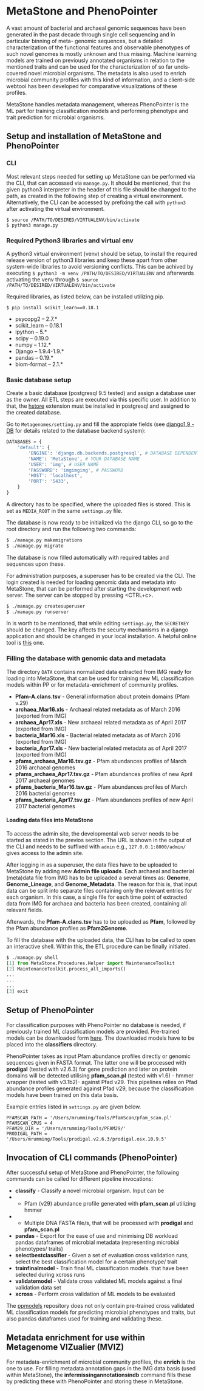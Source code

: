 # MetaStone and PhenoPointer

A vast amount of bacterial and archaeal genomic sequences have been generated in the past decade through single cell sequencing and in particular binning of meta- genomic sequences, but a detailed characterization of the functional features and observable phenotypes of such novel genomes is mostly unknown and thus missing. Machine learning models are trained on previously annotated organisms in relation to the mentioned traits and can be used for the characterization of so far undis- covered novel microbial organisms. The metadata is also used to enrich microbial community profiles with this kind of information, and a client-side webtool has been developed for comparative visualizations of these profiles.

MetaStone handles metadata management, whereas PhenoPointer is the ML part for training classification models and performing phenotype and trait prediction for microbial organisms.

## Setup and installation of MetaStone and PhenoPointer
### CLI
Most relevant steps needed for setting up MetaStone can be performed via the CLI, that can accessed via `manage.py`. It should be mentioned, that the given python3 interpreter in the header of this file should be changed to the path, as created in the following step of creating a virtual environment. Alternatively, the CLI can be accessed by prefixing the call with `python3` after activating the virtual environment.
```
$ source /PATH/TO/DESIRED/VIRTUALENV/bin/activate
$ python3 manage.py
```

### Required Python3 libraries and virtual env
A python3 virtual environment (venv) should be setup, to install the required release version of python3 libraries and keep these apart from other system-wide libraries to avoid versioning conflicts.
This can be achived by executing `$ python3 -m venv /PATH/TO/DESIRED/VIRTUALENV` and afterwards activating the venv through `$ source /PATH/TO/DESIRED/VIRTUALENV/bin/activate`

Required libraries, as listed below, can be installed utilizing pip.
```
$ pip install scikit_learn==0.18.1
```
- psycopg2 – 2.7.\*
- scikit_learn – 0.18.1 
- ipython – 5.\*
- scipy – 0.19.0
- numpy – 1.12.\*
- Django – 1.9.4-1.9.\* 
- pandas – 0.19.\*
- biom-format – 2.1.\*


### Basic database setup
Create a basic database (postgresql 9.5 tested) and assign a database user as the owner. All ETL steps are executed via this specific user.
In addition to that, the [hstore](https://www.postgresql.org/docs/9.5/static/sql-createextension.html) extension must be installed in postgresql and assigned to the created database.

Go to `Metagenomes/setting.py` and fill the appropiate fields (see [django1.9 - DB](https://docs.djangoproject.com/en/1.9/ref/databases/) for details related to the database backend system):
```python
DATABASES = {
    'default': {
        'ENGINE': 'django.db.backends.postgresql', # DATABASE DEPENDENT BACKEND SYSTEM
        'NAME': 'MetaStone', # YOUR DATABASE NAME
        'USER': 'img', # USER NAME
        'PASSWORD': 'imgimgimg', # PASSWORD
        'HOST': 'localhost',
        'PORT': '5433',
    }
}
```

A directory has to be specified, where the uploaded files is stored. This is set as `MEDIA_ROOT` in the same `settings.py` file.

The database is now ready to be initialized via the django CLI, so go to the root directory and run the following two commands:
```sh
$ ./manage.py makemigrations
$ ./manage.py migrate
```

The database is now filled automatically with required tables and sequences upon these.

For administration purposes, a superuser has to be created via the CLI. The login created is needed for loading genomic data and metadata into MetaStone, that can be performed after starting the development web server. The server can be stopped by pressing <CTRL+c>.
```sh
$ ./manage.py createsuperuser
$ ./manage.py runserver
```

In is worth to be mentioned, that while editing `settings.py`, the `SECRETKEY` should be changed. The key affects the securty mechanisms in a django application and should be changed in your local installation. A helpful online tool is [this](http://www.miniwebtool.com/django-secret-key-generator/) one.

### Filling the database with genomic data and metadata
The directory `DATA` contains normalized data extracted from IMG ready for loading into MetaStone, that can be used for training new ML classification models within PP or for metadata-enrichment of community profiles.
- **Pfam-A.clans.tsv** - General information about protein domains (Pfam v.29)
- **archaea_Mar16.xls** - Archaeal related metadata as of March 2016 (exported from IMG)
- **archaea_Apr17.xls** - New archaeal related metadata as of April 2017 (exported from IMG)
- **bacteria_Mar16.xls** - Bacterial related metadata as of March 2016 (exported from IMG)
- **bacteria_Apr17.xls** - New bacterial related metadata as of April 2017 (exported from IMG)
- **pfams_archaea_Mar16.tsv.gz** - Pfam abundances profiles of March 2016 archaeal genomes
- **pfams_archaea_Apr17.tsv.gz** - Pfam abundances profiles of new April 2017 archaeal genomes
- **pfams_bacteria_Mar16.tsv.gz** - Pfam abundances profiles of March 2016 bacterial genomes
- **pfams_bacteria_Apr17.tsv.gz** - Pfam abundances profiles of new April 2017 bacterial genomes

#### Loading data files into MetaStone
To access the admin site, the developmental web server needs to be started as stated in the previos section. The URL is shown in the output of the CLI and needs to be suffixed with `admin` e.g., `127.0.0.1:8000/admin/` gives access to the admin site.

After logging in as a superuser, the data files have to be uploaded to MetaStone by adding new **Admin file uploads**. Each archaeal and bacterial (meta)data file from IMG has to be uploaded a several times as: **Genome**, **Genome_Lineage**, and **Genome_Metadata**. The reason for this is, that input data can be split into separate files containing only the relevant entries for each organism. In this case, a single file for each time point of extracted data from IMG for archaea and bacteria has been created, containing all relevant fields.

Afterwards, the **Pfam-A.clans.tsv** has to be uploaded as **Pfam**, followed by the Pfam abundance profiles as **Pfam2Genome**.

To fill the database with the uploaded data, the CLI has to be called to open an interactive shell. Within this, the ETL procedure can be finally initiated.
```python
$ ./manage.py shell
[1] from MetaStone.Procedures.Helper import MaintenanceToolkit
[2] MaintenanceToolkit.process_all_imports()
...
...
...
[3] exit
```

## Setup of PhenoPointer
For classification purposes with PhenoPointer no database is needed, if previously trained ML classification models are provided. Pre-trained models can be downloaded form [here](ttps://github.com/mrumming/ppmodels). The downloaded models have to be placed into the **classifiers** directory.

PhenoPointer takes as input Pfam abundance profiles directly or genomic sequences given in FASTA format. The latter one will be processed with **prodigal** (tested with v2.6.3) for gene prediction and later on protein domains will be detected utilising **pfam_scan.pl** (tested with v1.6) - hmmer wrapper (tested with v3.1b2)- against Pfad v29. This pipelines relies on Pfad abundance profiles generated against Pfad v29, because the classification models have been trained on this data basis.

Example entries listed in `settings.py` are given below.
```
PFAMSCAN_PATH = '/Users/mrumming/Tools/PfamScan/pfam_scan.pl'
PFAMSCAN_CPUS = 4
PFAM29_DIR = '/Users/mrumming/Tools/PFAM29/'
PRODIGAL_PATH = '/Users/mrumming/Tools/prodigal.v2.6.3/prodigal.osx.10.9.5'
```



## Invocation of CLI commands (PhenoPointer)

After successful setup of MetaStone and PhenoPointer, the following commands can be called for different pipeline invocations:
 - **classify** -  Classify a novel microbial organism. Input can be 
 - - Pfam (v29) abundance profile generated with **pfam_scan.pl** utilizing hmmer
 - - Multiple DNA FASTA file/s, that will be processed with **prodigal** and **pfam_scan.pl**
 - **pandas** - Export for the ease of use and minimising DB workload pandas dataframes of microbial metadata (representing microbial phenotypes/ traits)
 - **selectbestclassifier** - Given a set of evaluation cross validation runs, select the best classification model for a certain phenotype/ trait
 - **trainfinalmodel** - Train final ML classification models. that have been selected during xcross runs
 - **validatemodel** - Validate cross validated ML models against a final validation data set
 - **xcross** - Perform cross validation of ML models to be evaluated

The [ppmodels](ttps://github.com/mrumming/ppmodels) repository does not only contain pre-trained cross validated ML classification models for predicting microbial phenotypes and traits, but also pandas dataframes used for training and validating these. 



## Metadata enrichment for use within Metagenome VIZualier (MVIZ)

For metadata-enrichment of microbial community profiles, the **enrich** is the one to use. For filling metadata annotation gaps in the IMG data basis (used within MetaStone), the **infermissingannotationsindb** command fills these by predicting these with PhenoPointer and storing these in MetaStone.







